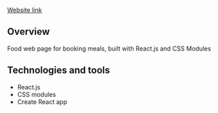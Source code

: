 <a href="https://abdoapp.surge.sh/" target="_blank">Website link</a>
<br/>

<h2>Overview</h2>
Food web page for booking meals, built with React.js and CSS Modules

<br/>

<h2>Technologies and tools</h2>
<ul>
  <li>React.js</li>
  <li>CSS modules</li>
  <li>Create React app</li>
</ul>
<br/>
